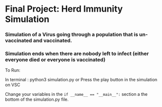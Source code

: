 # Final Project: Herd Immunity Simulation

### Simulation of a Virus going through a population that is un-vaccinated  and vaccinated. 
### Simulation ends when there are nobody left to infect (either everyone died or everyone is vaccinated)


To Run: 

In terminal : python3 simulation.py 
or
Press the play button in the simulation on VSC

Change your variables in the `if __name__ == "__main__":` section a the bottom of the simulation.py file.
